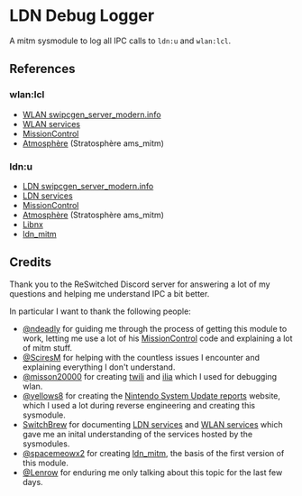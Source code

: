 # LDN Debug Logger

A mitm sysmodule to log all IPC calls to `ldn:u` and `wlan:lcl`.

## References

### wlan:lcl

- [WLAN swipcgen_server_modern.info](https://yls8.mtheall.com/ninupdates/sysupdatedl/autodl_sysupdates/2021-09-15_00-05-06-hac/0100000000000016/ALL/v872415452/swipcgen_server_modern.info)
- [WLAN services](https://switchbrew.org/wiki/WLAN_services)
- [MissionControl](https://github.com/ndeadly/MissionControl)
- [Atmosphère](https://github.com/Atmosphere-NX/Atmosphere) (Stratosphère ams_mitm)

### ldn:u

- [LDN swipcgen_server_modern.info](https://yls8.mtheall.com/ninupdates/sysupdatedl/autodl_sysupdates/2022-03-22_00-05-06-hac/0100000000000018/ALL/v939525336/swipcgen_server_modern.info)
- [LDN services](https://switchbrew.org/wiki/LDN_services)
- [MissionControl](https://github.com/ndeadly/MissionControl)
- [Atmosphère](https://github.com/Atmosphere-NX/Atmosphere) (Stratosphère ams_mitm)
- [Libnx](https://switchbrew.github.io/libnx/ldn_8h.html)
- [ldn_mitm](https://github.com/spacemeowx2/ldn_mitm)

## Credits

Thank you to the ReSwitched Discord server for answering a lot of my questions and helping me understand IPC a bit better.

In particular I want to thank the following people:

- [@ndeadly](https://github.com/ndeadly) for guiding me through the process of getting this module to work, letting me use a lot of his [MissionControl](https://github.com/ndeadly/MissionControl) code and explaining a lot of mitm stuff.
- [@SciresM](https://github.com/SciresM) for helping with the countless issues I encounter and explaining everything I don't understand.
- [@misson20000](https://github.com/misson20000) for creating [twili](https://github.com/misson20000/twili) and [ilia](https://github.com/misson20000/ilia) which I used for debugging wlan.
- [@yellows8](https://github.com/yellows8) for creating the [Nintendo System Update reports](https://yls8.mtheall.com/) website, which I used a lot during reverse engineering and creating this sysmodule.
- [SwitchBrew](https://switchbrew.org/wiki/Main_Page) for documenting [LDN services](https://switchbrew.org/wiki/LDN_services) and [WLAN services](https://switchbrew.org/wiki/WLAN_services) which gave me an inital understanding of the services hosted by the sysmodules.
- [@spacemeowx2](https://github.com/spacemeowx2/) for creating [ldn_mitm](https://github.com/spacemeowx2/ldn_mitm), the basis of the first version of this module.
- [@Lenrow](https://github.com/Lenrow) for enduring me only talking about this topic for the last few days.
